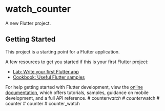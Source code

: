 # watch_counter

A new Flutter project.

## Getting Started

This project is a starting point for a Flutter application.

A few resources to get you started if this is your first Flutter project:

- [Lab: Write your first Flutter app](https://docs.flutter.dev/get-started/codelab)
- [Cookbook: Useful Flutter samples](https://docs.flutter.dev/cookbook)

For help getting started with Flutter development, view the
[online documentation](https://docs.flutter.dev/), which offers tutorials,
samples, guidance on mobile development, and a full API reference.
#   c o u n t e r _ w a t c h  
 #   c o u n t e r _ w a t c h  
 #   c o u n t e r  
 #   c o u n t e r  
 #   c o u n t e r _ w a t c h  
 